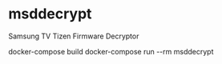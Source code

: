 # msddecrypt
Samsung TV Tizen Firmware Decryptor


docker-compose build
docker-compose run --rm msddecrypt

